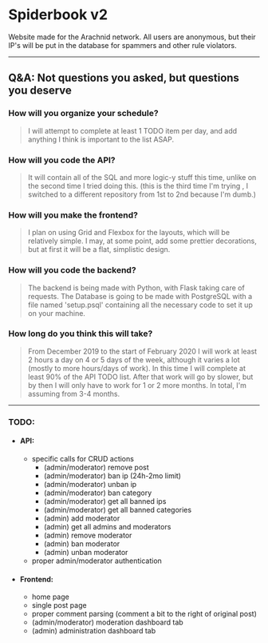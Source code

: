 # Spiderbook v2
Website made for the Arachnid network. All users are anonymous, but their IP's will be put in the database for spammers and other rule violators.

----
## Q&A: Not questions you asked, but questions you deserve
### How will you organize your schedule?
> I will attempt to complete at least 1 TODO item per day, and add anything I think is important to the list ASAP.

### How will you code the API?
> It will contain all of the SQL and more logic-y stuff this time, unlike on the second time I tried doing this. (this is the third time I'm trying , I switched to a different repository from 1st to 2nd because I'm dumb.)

### How will you make the frontend?
> I plan on using Grid and Flexbox for the layouts, which will be relatively simple. I may, at some point, add some prettier decorations, but at first it will be a flat, simplistic design.

### How will you code the backend?
> The backend is being made with Python, with Flask taking care of requests. The Database is going to be made with PostgreSQL with a file named 'setup.psql' containing all the necessary code to set it up on your machine.

### How long do you think this will take?
> From December 2019 to the start of February 2020 I will work at least 2 hours a day on 4 or 5 days of the week, although it varies a lot (mostly to more hours/days of work). In this time I will complete at least 90% of the API TODO list. After that work will go by slower, but by then I will only have to work for 1 or 2 more months. In total, I'm assuming from 3-4 months.
----    
### TODO:
- #### API:
    - specific calls for CRUD actions
        - (admin/moderator) remove post
        - (admin/moderator) ban ip (24h-2mo limit)
        - (admin/moderator) unban ip
        - (admin/moderator) ban category
        - (admin/moderator) get all banned ips
        - (admin/moderator) get all banned categories
        - (admin) add moderator
        - (admin) get all admins and moderators
        - (admin) remove moderator
        - (admin) ban moderator
        - (admin) unban moderator
    - proper admin/moderator authentication

- #### Frontend:
    - home page
    - single post page
    - proper comment parsing (comment a bit to the right of original post)
    - (admin/moderator) moderation dashboard tab
    - (admin) administration dashboard tab
